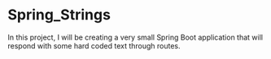 # Spring_Strings
In this project, I will be creating a very small Spring Boot application that will respond with some hard coded text through routes.
